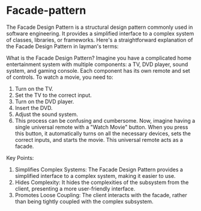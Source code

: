 # Facade-pattern

The Facade Design Pattern is a structural design pattern commonly used in software engineering. It provides a simplified interface to a complex system of classes, libraries, or frameworks. Here's a straightforward explanation of the Facade Design Pattern in layman's terms:

What is the Facade Design Pattern?
Imagine you have a complicated home entertainment system with multiple components: a TV, DVD player, sound system, and gaming console. Each component has its own remote and set of controls. To watch a movie, you need to:
1. Turn on the TV.
2. Set the TV to the correct input.
3. Turn on the DVD player.
4. Insert the DVD.
5. Adjust the sound system.
6. This process can be confusing and cumbersome. Now, imagine having a single universal remote with a "Watch Movie" button. When you press this button, it automatically turns on all the necessary devices, sets the correct inputs, and starts the movie. This universal remote acts as a facade.

Key Points:
1. Simplifies Complex Systems: The Facade Design Pattern provides a simplified interface to a complex system, making it easier to use.
2. Hides Complexity: It hides the complexities of the subsystem from the client, presenting a more user-friendly interface.
3. Promotes Loose Coupling: The client interacts with the facade, rather than being tightly coupled with the complex subsystem.
